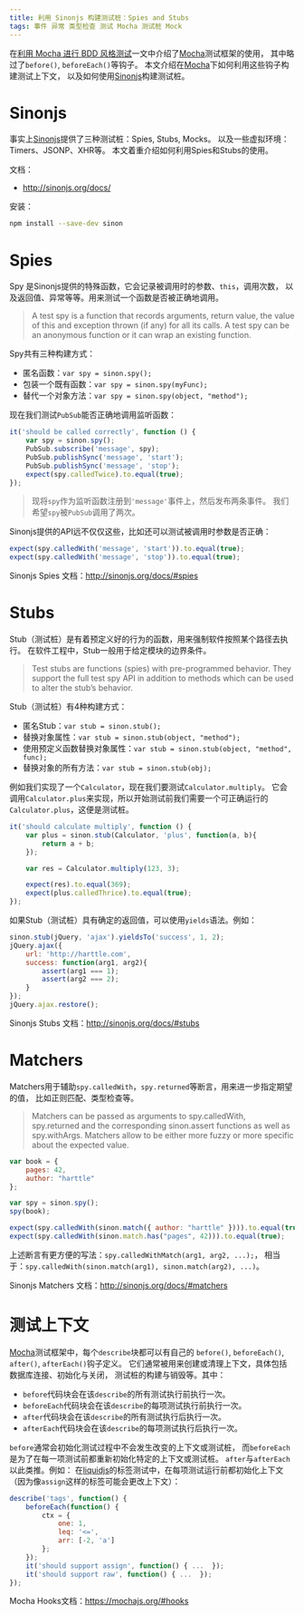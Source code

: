 ```yaml
---
title: 利用 Sinonjs 构建测试桩：Spies and Stubs
tags: 事件 异常 类型检查 测试 Mocha 测试桩 Mock
---
```


在[利用 Mocha 进行 BDD 风格测试][mocha-bdd]一文中介绍了[Mocha][mocha]测试框架的使用，
其中略过了`before()`, `beforeEach()`等钩子。
本文介绍在[Mocha][mocha]下如何利用这些钩子构建测试上下文，
以及如何使用[Sinonjs][sinon]构建测试桩。

# Sinonjs

事实上[Sinonjs][sinon]提供了三种测试桩：Spies, Stubs, Mocks。
以及一些虚拟环境：Timers、JSONP、XHR等。
本文着重介绍如何利用Spies和Stubs的使用。

文档：

* <http://sinonjs.org/docs/>

安装：

```bash
npm install --save-dev sinon
```

<!--more-->

# Spies

Spy 是Sinonjs提供的特殊函数，它会记录被调用时的参数、`this`，调用次数，
以及返回值、异常等等。用来测试一个函数是否被正确地调用。

> A test spy is a function that records arguments, return value, the value of this and exception thrown (if any) for all its calls. A test spy can be an anonymous function or it can wrap an existing function.

Spy共有三种构建方式：

* 匿名函数：`var spy = sinon.spy();`
* 包装一个既有函数：`var spy = sinon.spy(myFunc);`
* 替代一个对象方法：`var spy = sinon.spy(object, "method");`

现在我们测试`PubSub`能否正确地调用监听函数：

```javascript
it('should be called correctly', function () {
    var spy = sinon.spy();
    PubSub.subscribe('message', spy);
    PubSub.publishSync('message', 'start');
    PubSub.publishSync('message', 'stop');
    expect(spy.calledTwice).to.equal(true);
});
```

> 现将`spy`作为监听函数注册到`'message'`事件上，然后发布两条事件。
> 我们希望`spy`被`PubSub`调用了两次。

Sinonjs提供的API远不仅仅这些，比如还可以测试被调用时参数是否正确：

```javascript
expect(spy.calledWith('message', 'start')).to.equal(true);
expect(spy.calledWith('message', 'stop')).to.equal(true);
```

Sinonjs Spies 文档：<http://sinonjs.org/docs/#spies>

# Stubs

Stub（测试桩）是有着预定义好的行为的函数，用来强制软件按照某个路径去执行。
在软件工程中，Stub一般用于给定模块的边界条件。

> Test stubs are functions (spies) with pre-programmed behavior. They support the full test spy API in addition to methods which can be used to alter the stub’s behavior.

Stub（测试桩）有4种构建方式：

* 匿名Stub：`var stub = sinon.stub();`
* 替换对象属性：`var stub = sinon.stub(object, "method");`
* 使用预定义函数替换对象属性：`var stub = sinon.stub(object, "method", func);`
* 替换对象的所有方法：`var stub = sinon.stub(obj);`

例如我们实现了一个`Calculator`，现在我们要测试`Calculator.multiply`。
它会调用`Calculator.plus`来实现，所以开始测试前我们需要一个可正确运行的
`Calculator.plus`，这便是测试桩。

```javascript
it('should calculate multiply', function () {
    var plus = sinon.stub(Calculator, 'plus', function(a, b){
        return a + b;
    });

    var res = Calculator.multiply(123, 3);

    expect(res).to.equal(369);
    expect(plus.calledThrice).to.equal(true);
});
```

如果Stub（测试桩）具有确定的返回值，可以使用`yields`语法。例如：

```javascript
sinon.stub(jQuery, 'ajax').yieldsTo('success', 1, 2);
jQuery.ajax({
    url: 'http://harttle.com',
    success: function(arg1, arg2){
        assert(arg1 === 1);
        assert(arg2 === 2);
    }
});
jQuery.ajax.restore();
```

Sinonjs Stubs 文档：<http://sinonjs.org/docs/#stubs>

# Matchers

Matchers用于辅助`spy.calledWith`，`spy.returned`等断言，用来进一步指定期望的值，
比如正则匹配、类型检查等。

> Matchers can be passed as arguments to spy.calledWith, spy.returned and the corresponding sinon.assert functions as well as spy.withArgs. Matchers allow to be either more fuzzy or more specific about the expected value.

```javascript
var book = {
    pages: 42,
    author: "harttle"
};

var spy = sinon.spy();
spy(book);

expect(spy.calledWith(sinon.match({ author: "harttle" }))).to.equal(true);
expect(spy.calledWith(sinon.match.has("pages", 42))).to.equal(true);
```

上述断言有更方便的写法：`spy.calledWithMatch(arg1, arg2, ...);`，
相当于：`spy.calledWith(sinon.match(arg1), sinon.match(arg2), ...)`。

Sinonjs Matchers 文档：<http://sinonjs.org/docs/#matchers>

# 测试上下文

[Mocha][mocha]测试框架中，每个`describe`块都可以有自己的
`before()`, `beforeEach()`, `after()`, `afterEach()`钩子定义。
它们通常被用来创建或清理上下文，具体包括数据库连接、初始化与关闭，
测试桩的构建与销毁等。其中：

* `before`代码块会在该`describe`的所有测试执行前执行一次。
* `beforeEach`代码块会在该`describe`的每项测试执行前执行一次。
* `after`代码块会在该`describe`的所有测试执行后执行一次。
* `afterEach`代码块会在该`describe`的每项测试执行后执行一次。

`before`通常会初始化测试过程中不会发生改变的上下文或测试桩，
而`beforeEach`是为了在每一项测试前都重新初始化特定的上下文或测试桩。
`after`与`afterEach`以此类推。例如：
在[liquidjs][sl]的标签测试中，在每项测试运行前都初始化上下文
（因为像`assign`这样的标签可能会更改上下文）：

```javascript
describe('tags', function() {
    beforeEach(function() {
        ctx = {
            one: 1,
            leq: '<=',
            arr: [-2, 'a']
        };
    });
    it('should support assign', function() { ...  });
    it('should support raw', function() { ...  });
});
```

Mocha Hooks文档：<https://mochajs.org/#hooks>

[mocha-bdd]: /2016/06/23/mocha-chai-bdd.html
[mocha]: https://mochajs.org/
[sinon]: http://sinonjs.org/docs/#stubs
[sl]: https://github.com/harttle/liquidjs
